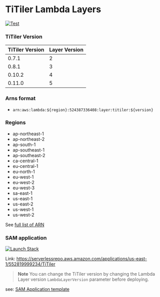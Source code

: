 # TiTiler Lambda Layers

<a href="https://github.com/lambgeo/titiler-layer/actions?query=workflow%3ACI" target="_blank">
    <img src="https://github.com/lambgeo/titiler-layer/workflows/CI/badge.svg" alt="Test">
</a>

### TiTiler Version

| TiTiler Version | Layer Version |
|               --|             --|
|           0.7.1 |             2 |
|           0.8.1 |             3 |
|          0.10.2 |             4 |
|          0.11.0 |             5 |

### Arns format

- `arn:aws:lambda:${region}:524387336408:layer:titiler:${version}`

### Regions
- ap-northeast-1
- ap-northeast-2
- ap-south-1
- ap-southeast-1
- ap-southeast-2
- ca-central-1
- eu-central-1
- eu-north-1
- eu-west-1
- eu-west-2
- eu-west-3
- sa-east-1
- us-east-1
- us-east-2
- us-west-1
- us-west-2

See [full list of ARN](/arns.json)


### SAM application

<p><a href="https://console.aws.amazon.com/lambda/home?#/create/app?applicationId=arn:aws:serverlessrepo:us-east-1:552819999234:applications/TiTiler" rel="noreferrer"><img src="https://cdn.rawgit.com/buildkite/cloudformation-launch-stack-button-svg/master/launch-stack.svg" alt="Launch Stack"></a></p>

Link: https://serverlessrepo.aws.amazon.com/applications/us-east-1/552819999234/TiTiler

> **Note**
> You can change the TiTiler version by changing the Lambda Layer version `LambdaLayerVersion` parameter before deploying.

see: [SAM Application template](/sam.yml)
